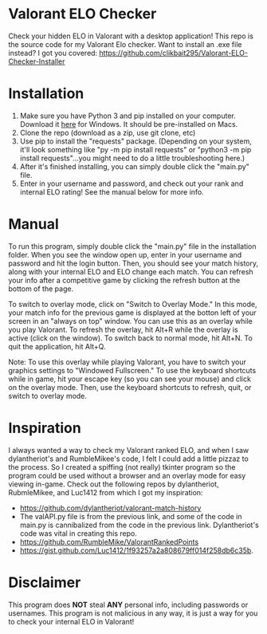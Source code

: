 # Valorant ELO Checker
Check your hidden ELO in Valorant with a desktop application! This repo is the source code for my Valorant Elo checker.
Want to install an .exe file instead? I got you covered: https://github.com/clikbait295/Valorant-ELO-Checker-Installer
# Installation
1. Make sure you have Python 3 and pip installed on your computer. Download it [here](https://www.python.org/downloads/) for Windows. It should be pre-installed on Macs.
2. Clone the repo (download as a zip, use git clone, etc)
3. Use pip to install the "requests" package. (Depending on your system, it'll look something like "py -m pip install requests" or "python3 -m pip install requests"...you might need to do a little troubleshooting here.)
4. After it's finished installing, you can simply double click the "main.py" file. 
5. Enter in your username and password, and check out your rank and internal ELO rating! See the manual below for more info.

# Manual
To run this program, simply double click the "main.py" file in the installation folder. When you see the window open up, enter in your username and password and hit the login button. Then, you should see your match history, along with your internal ELO and ELO change each match. You can refresh your info after a competitive game by clicking the refresh button at the bottom of the page. 

To switch to overlay mode, click on "Switch to Overlay Mode." In this mode, your match info for the previous game is displayed at the botton left of your screen in an "always on top" window. You can use this as an overlay while you play Valorant. To refresh the overlay, hit Alt+R while the overlay is active (click on the window). To switch back to normal mode, hit Alt+N. To quit the application, hit Alt+Q. 

Note: To use this overlay while playing Valorant, you have to switch your graphics settings to "Windowed Fullscreen." To use the keyboard shortcuts while in game, hit your escape key (so you can see your mouse) and click on the overlay mode. Then, use the keyboard shortcuts to refresh, quit, or switch to overlay mode.

# Inspiration
I always wanted a way to check my Valorant ranked ELO, and when I saw dylantheriot's and RumbleMikee's code, I felt I could add a little pizzaz to the process. So I created a spiffing (not really) tkinter program so the program could be used without a browser and an overlay mode for easy viewing in-game. Check out the following repos by dylantheriot, RubmleMikee, and Luc1412 from which I got my inspiration:
- https://github.com/dylantheriot/valorant-match-history
- The valAPI.py file is from the previous link, and some of the code in main.py is cannibalized from the code in the previous link. Dylantheriot's code was vital in creating this repo.
- https://github.com/RumbleMike/ValorantRankedPoints
- https://gist.github.com/Luc1412/1f93257a2a808679ff014f258db6c35b. 

# Disclaimer
This program does **NOT** steal **ANY** personal info, including passwords or usernames. This program is not malicious in any way, it is just a way for you to check your internal ELO in Valorant!
